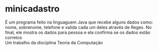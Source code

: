# minicadastro

É um programa feito na linguaguem Java que recebe alguns dados como: nome, sobrenome, telefone e valida cada um deles através de Regex. 
No final, ele mostra os dados para pessoa e ela confirma se os dados estão corretos <br>
Um trabalho da disciplina Teoria da Computação

